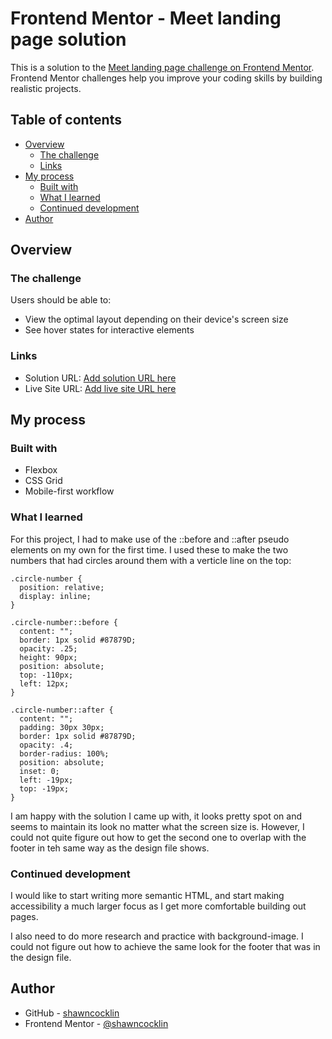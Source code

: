 # Frontend Mentor - Meet landing page solution

This is a solution to the [Meet landing page challenge on Frontend Mentor](https://www.frontendmentor.io/challenges/meet-landing-page-rbTDS6OUR). Frontend Mentor challenges help you improve your coding skills by building realistic projects. 

## Table of contents

- [Overview](#overview)
  - [The challenge](#the-challenge)
  - [Links](#links)
- [My process](#my-process)
  - [Built with](#built-with)
  - [What I learned](#what-i-learned)
  - [Continued development](#continued-development)
- [Author](#author)



## Overview

### The challenge

Users should be able to:

- View the optimal layout depending on their device's screen size
- See hover states for interactive elements


### Links

- Solution URL: [Add solution URL here](https://your-solution-url.com)
- Live Site URL: [Add live site URL here](https://your-live-site-url.com)

## My process

### Built with

- Flexbox
- CSS Grid
- Mobile-first workflow

### What I learned

For this project, I had to make use of the ::before and ::after pseudo elements on my own for the first time. I used these to make the two numbers that had circles around them with a verticle line on the top:

```
.circle-number {
  position: relative;
  display: inline;
}

.circle-number::before {
  content: "";
  border: 1px solid #87879D;
  opacity: .25;
  height: 90px;
  position: absolute;
  top: -110px;
  left: 12px;
}

.circle-number::after {
  content: "";
  padding: 30px 30px;
  border: 1px solid #87879D;
  opacity: .4;
  border-radius: 100%;
  position: absolute;
  inset: 0;
  left: -19px;
  top: -19px;
}
```
I am happy with the solution I came up with, it looks pretty spot on and seems to maintain its look no matter what the screen size is. However, I could not quite figure out how to get the second one to overlap with the footer in teh same way as the design file shows. 

### Continued development

I would like to start writing more semantic HTML, and start making accessibility a much larger focus as I get more comfortable building out pages.

I also need to do more research and practice with background-image. I could not figure out how to achieve the same look for the footer that was in the design file.


## Author

- GitHub - [shawncocklin](https://github.com/shawncocklin)
- Frontend Mentor - [@shawncocklin](https://www.frontendmentor.io/profile/shawncocklin)

